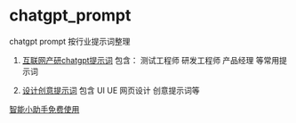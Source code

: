 # chatgpt_prompt
chatgpt prompt 按行业提示词整理


1. [互联网产研chatgpt提示词](web.md)
    包含： 
        测试工程师 研发工程师 产品经理 等常用提示词

2. [设计创意提示词](ui.md) 包含 UI UE 网页设计 创意提示词等
          


  
[智能小助手免费使用](https://www.zilaike.com/h-col-119.html?s=github&m=1001)
